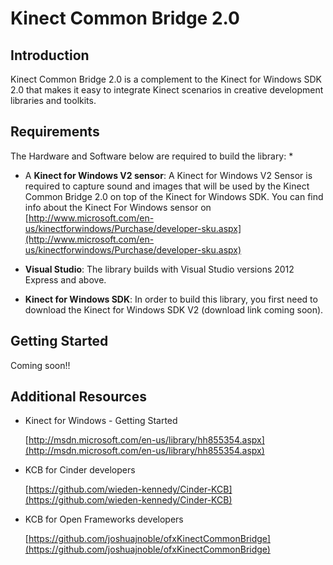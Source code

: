 Kinect Common Bridge 2.0
========================

## Introduction

Kinect Common Bridge 2.0 is a complement to the Kinect for Windows SDK 2.0 that makes it easy to integrate Kinect scenarios in creative development libraries and toolkits.

## Requirements

The Hardware and Software below are required to build the library:
*
- A **Kinect for Windows V2 sensor**:
	A Kinect for Windows V2 Sensor is required to capture sound and images that will be used by the Kinect Common Bridge 2.0 on top of the Kinect for Windows SDK. You can find info about the Kinect For Windows sensor on [http://www.microsoft.com/en-us/kinectforwindows/Purchase/developer-sku.aspx](http://www.microsoft.com/en-us/kinectforwindows/Purchase/developer-sku.aspx)

- **Visual Studio**:
	The library builds with Visual Studio versions 2012 Express and above. 
	
- **Kinect for Windows SDK**:
	In order to build this library, you first need to download the Kinect for Windows SDK V2 (download link coming soon). 
	

## Getting Started

Coming soon!!


## Additional Resources

* Kinect for Windows - Getting Started

	[http://msdn.microsoft.com/en-us/library/hh855354.aspx](http://msdn.microsoft.com/en-us/library/hh855354.aspx)

* KCB for Cinder developers

	[https://github.com/wieden-kennedy/Cinder-KCB](https://github.com/wieden-kennedy/Cinder-KCB)

* KCB for Open Frameworks developers

	[https://github.com/joshuajnoble/ofxKinectCommonBridge](https://github.com/joshuajnoble/ofxKinectCommonBridge)